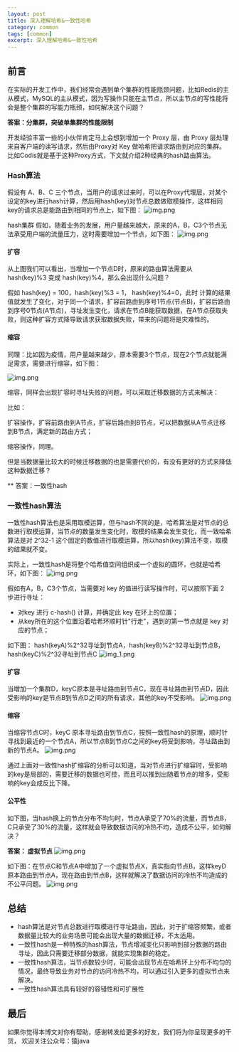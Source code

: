 ```yaml
---
layout: post
title: 深入理解哈希&一致性哈希
category: common
tags: [common]
excerpt: 深入理解哈希&一致性哈希
---
```


## 前言
在实际的开发工作中，我们经常会遇到单个集群的性能瓶颈问题，比如Redis的主从模式，MySQL的主从模式，因为写操作只能在主节点，所以主节点的写性能将会是整个集群的写能力瓶颈，如何解决这个问题？

**答案：分集群，突破单集群的性能限制**

开发经验丰富一些的小伙伴肯定马上会想到增加一个 Proxy 层，由 Proxy 层处理来自客户端的读写请求，然后由Proxy对 Key 做哈希把请求路由到对应的集群。比如Codis就是基于这种Proxy方式，下文就介绍2种经典的hash路由算法。

### Hash算法
假设有 A、B、C 三个节点，当用户的请求过来时，可以在Proxy代理层，对某个设定的key进行hash计算，然后用hash(key)对节点总数做取模操作，这样相同key的请求总是能路由到相同的节点上，如下图：
![img.png](https://www.yuanjava.cn/assets/md/hash/img.png)

hash集群
假如，随着业务的发展，用户量越来越大，原来的A，B，C3个节点无法承受用户端的流量压力，这时需要增加一个节点，如下图：
![img.png](https://www.yuanjava.cn/assets/md/hash/2.png)

#### 扩容
从上图我们可以看出，当增加一个节点D时，原来的路由算法需要从 hash(key)%3 变成 hash(key)%4，那么会出现什么问题？

假如 hash(key) = 100，hash(key)%3 = 1， hash(key)%4=0，此时 计算的结果值就发生了变化，对于同一个请求，扩容前路由到序号1节点(节点B)，扩容后路由到序号0节点(A节点)，寻址发生变化，请求在节点B能获取数据，在A节点获取失败，则这种扩容方式降导致请求获取数据失败，带来的问题将是灾难性的。

#### 缩容
同理：比如因为疫情，用户量越来越少，原本需要3个节点，现在2个节点就能满足需求，需要进行缩容，如下图：

![img.png](https://www.yuanjava.cn/assets/md/hash/3.png)

缩容，同样会出现扩容时寻址失败的问题，可以采取迁移数据的方式来解决：

比如：

扩容操作，扩容前路由到A节点，扩容后路由到B节点，可以把数据从A节点迁移到B节点，满足新的路由方式；

缩容操作，同理。

但是当数据量比较大的时候迁移数据的也是需要代价的，有没有更好的方式来降低这种数据迁移？

** 答案：一致性hash

### 一致性hash算法
一致性hash算法也是采用取模运算，但与hash不同的是，哈希算法是对节点的总数进行取模运算，当节点的数量发生变化时，取模的结果会发生变化，而一致哈希算法是对 2^32-1 这个固定的数值进行取模运算，所以hash(key)算法不变，取模的结果就不变。

实际上，一致性hash是将整个哈希值空间组织成一个虚拟的圆环，也就是哈希环，如下图：
![img.png](https://www.yuanjava.cn/assets/md/hash/4.png)

假如有A，B，C3个节点，当需要对 key 的值进行读写操作时，可以按照下面 2 步进行寻址：

* 对key 进行 c-hash() 计算，并确定此 key 在环上的位置；
* 从key所在的这个位置沿着哈希环顺时针"行走"，遇到的第一节点就是 key 对应的节点；

如下图： hash(keyA)%2^32寻址到节点A，hash(keyB)%2^32寻址到节点B，hash(keyC)%2^32寻址到节点C
![img_1.png](https://www.yuanjava.cn/assets/md/hash/img_1.png)

#### 扩容
当增加一个集群D，keyC原本是寻址路由到节点C，现在寻址路由到节点D，因此受影响的key是节点B到节点D之间的所有请求，其他的key不受影响。
![img.png](https://www.yuanjava.cn/assets/md/hash/6.png)


#### 缩容
当缩容节点C时，keyC 原本寻址路由到节点C，按照一致性hash的原理，顺时针寻找到最近的一个节点A，所以节点B到节点C之间的key将受到影响，寻址路由到新的节点A。
![img.png](https://www.yuanjava.cn/assets/md/hash/5.png)

通过上面对一致性hash扩缩容的分析可以知道，当对节点进行扩缩容时，受影响的key是局部的，需要迁移的数据也可控，而且可以推到出随着节点的增多，受影响的key会成反比下降。

#### 公平性
如下图，当hash换上的节点分布不均匀时，节点A承受了70%的流量，而节点B，C只承受了30%的流量，这样就会导致数据访问的冷热不均，造成不公平，如何解决？

**答案： 虚拟节点**
![img.png](https://www.yuanjava.cn/assets/md/hash/7.png)

如下图：在节点C和节点A中增加了一个虚拟节点X，真实指向节点B，这样keyD原本路由到节点A，现在路由到节点B，这样就解决了数据访问的冷热不均造成的不公平问题。
![img.png](https://www.yuanjava.cn/assets/md/hash/8.png)

## 总结
* hash算法是对节点总数进行取模进行寻址路由，因此，对于扩缩容频繁，或者数据量比较大的业务场景可能会出现大量的数据迁移，不太适用。
* 一致性hash是一种特殊的hash算法，节点增减变化只影响到部分数据的路由寻址，因此只需要迁移部分数据，就能实现集群的稳定。
* 一致性hash算法，当节点数较少时，可能会出现节点在哈希环上分布不均匀的情况，最终导致业务对节点的访问冷热不均，可以通过引入更多的虚拟节点来解决。
* 一致性hash算法具有较好的容错性和可扩展性

## 最后
如果你觉得本博文对你有帮助，感谢转发给更多的好友，我们将为你呈现更多的干货， 欢迎关注公众号：猿java

